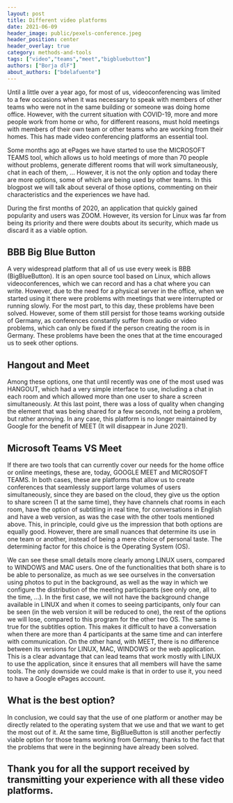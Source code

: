 ```yaml
---
layout: post
title: Different video platforms
date: 2021-06-09
header_image: public/pexels-conference.jpeg
header_position: center
header_overlay: true
category: methods-and-tools
tags: ["video","teams","meet","bigbluebutton"]
authors: ["Borja dlF"]
about_authors: ["bdelafuente"]
---
```


Until a little over a year ago, for most of us, videoconferencing was limited to a few occasions when it was necessary to speak with members of other teams who were not in the same building or someone was doing home office. However, with the current situation with COVID-19, more and more people work from home or who, for different reasons, must hold meetings with members of their own team or other teams who are working from their homes. 
This has made video conferencing platforms an essential tool.

Some months ago at ePages we have started to use the MICROSOFT TEAMS tool, which allows us to hold meetings of more than 70 people without problems, generate different rooms that will work simultaneously, chat in each of them, … However, it is not the only option and today there are more options, some of which are being used by other teams. In this blogpost we will talk about several of those options, commenting on their characteristics and the experiences we have had.

During the first months of 2020, an application that quickly gained popularity and users was ZOOM. However, its version for Linux was far from being its priority and there were doubts about its security, which made us discard it as a viable option.

## BBB Big Blue Button
A very widespread platform that all of us use every week is BBB (BigBlueButton). It is an open source tool based on Linux, which allows videoconferences, which we can record and has a chat where you can write. However, due to the need for a physical server in the office, when we started using it there were problems with meetings that were interrupted or running slowly. For the most part, to this day, these problems have been solved. However, some of them still persist for those teams working outside of Germany, as conferences constantly suffer from audio or video problems, which can only be fixed if the person creating the room is in Germany. These problems have been the ones that at the time encouraged us to seek other options.

## Hangout and Meet
Among these options, one that until recently was one of the most used was HANGOUT, which had a very simple interface to use, including a chat in each room and which allowed more than one user to share a screen simultaneously. At this last point, there was a loss of quality when changing the element that was being shared for a few seconds, not being a problem, but rather annoying. In any case, this platform is no longer maintained by Google for the benefit of MEET (It will disappear in June 2021).

## Microsoft Teams VS Meet
If there are two tools that can currently cover our needs for the home office or online meetings, these are, today, GOOGLE MEET and MICROSOFT TEAMS. In both cases, these are platforms that allow us to create conferences that seamlessly support large volumes of users simultaneously, since they are based on the cloud, they give us the option to share screen (1 at the same time), they have channels chat rooms in each room, have the option of subtitling in real time, for conversations in English and have a web version, as was the case with the other tools mentioned above. This, in principle, could give us the impression that both options are equally good. However, there are small nuances that determine its use in one team or another, instead of being a mere choice of personal taste. The determining factor for this choice is the Operating System (OS).

We can see these small details more clearly among LINUX users, compared to WINDOWS and MAC users. One of the functionalities that both share is to be able to personalize, as much as we see ourselves in the conversation using photos to put in the background, as well as the way in which we configure the distribution of the meeting participants (see only one, all to the time, ...). In the first case, we will not have the background change available in LINUX and when it comes to seeing participants, only four can be seen (in the web version it will be reduced to one), the rest of the options we will lose, compared to this program for the other two OS. The same is true for the subtitles option. This makes it difficult to have a conversation when there are more than 4 participants at the same time and can interfere with communication.
On the other hand, with MEET, there is no difference between its versions for LINUX, MAC, WINDOWS or the web application. This is a clear advantage that can lead teams that work mostly with LINUX to use the application, since it ensures that all members will have the same tools. The only downside we could make is that in order to use it, you need to have a Google ePages account.

## What is the best option?
In conclusion, we could say that the use of one platform or another may be directly related to the operating system that we use and that we want to get the most out of it. At the same time, BigBlueButton is still another perfectly viable option for those teams working from Germany, thanks to the fact that the problems that were in the beginning have already been solved.

## Thank you for all the support received by transmitting your experience with all these video platforms.